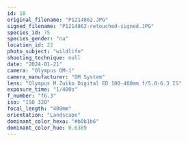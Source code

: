 ```yaml
---
id: 18
original_filename: "P1214862.JPG"
signed_filename: "P1214862-retouched-signed.JPG"
species_id: 75
species_gender: "na"
location_id: 22
photo_subject: "wildlife"
shooting_technique: null
date: "2024-01-21"
camera: "Olympus OM-1"
camera_manufacturer: "OM System"
lens: "Olympus M.Zuiko Digital ED 100-400mm f/5.0-6.3 IS"
exposure_time: "1/400s"
f_number: "f6.3"
iso: "ISO 320"
focal_length: "400mm"
orientation: "Landscape"
dominant_color_hexa: "#b0b1b6"
dominant_color_hue: 0.6389
---
```

